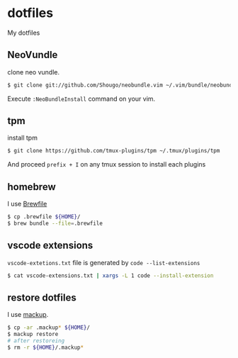 # dotfiles

My dotfiles

## NeoVundle

clone neo vundle.

```bash
$ git clone git://github.com/Shougo/neobundle.vim ~/.vim/bundle/neobundle.vim
```

Execute `:NeoBundleInstall` command on your vim.

## tpm

install tpm

```bash
$ git clone https://github.com/tmux-plugins/tpm ~/.tmux/plugins/tpm
```

And proceed `prefix + I` on any tmux session to install each plugins

## homebrew

I use [Brewfile](https://github.com/Homebrew/homebrew-bundle)

```bash
$ cp .brewfile ${HOME}/
$ brew bundle --file=.brewfile
```

## vscode extensions

`vscode-extetions.txt` file is generated by `code --list-extensions`

```bash
$ cat vscode-extensions.txt | xargs -L 1 code --install-extension
```

## restore dotfiles

I use [mackup](https://github.com/lra/mackup).

```bash
$ cp -ar .mackup* ${HOME}/ 
$ mackup restore
# after restoreing
$ rm -r ${HOME}/.mackup*
```
